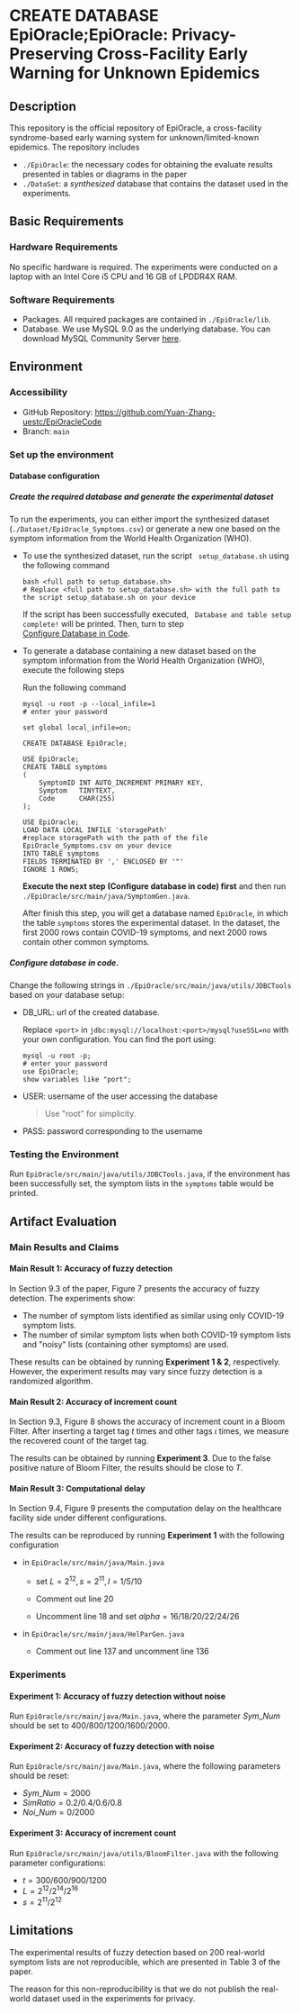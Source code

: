 # CREATE DATABASE EpiOracle;EpiOracle: Privacy-Preserving Cross-Facility Early Warning for Unknown Epidemics

## Description

This repository is the official repository of EpiOracle, a cross-facility syndrome-based early warning system for unknown/limited-known epidemics. The repository includes

- `./EpiOracle`: the necessary codes for obtaining the evaluate results presented in tables or diagrams in the paper
- `./DataSet`: a *synthesized* database that contains the dataset used in the experiments.

## Basic Requirements

### Hardware Requirements

No specific hardware is required. The experiments were conducted on a laptop with an Intel Core i5 CPU and 16 GB of LPDDR4X RAM.

### Software Requirements

- Packages. All required packages are contained in `./EpiOracle/lib`.
- Database. We use MySQL 9.0 as the underlying database.  You can download MySQL Community Server [here](https://dev.mysql.com/downloads/mysql/).

## Environment 

### Accessibility

- GitHub Repository: https://github.com/Yuan-Zhang-uestc/EpiOracleCode
- Branch: `main`

### Set up the environment

#### Database configuration

##### Create the required database and generate the experimental dataset

To run the experiments, you can either import the synthesized dataset (`./Dataset/EpiOracle_Symptoms.csv`) or generate a new one based on the symptom information from the World Health Organization (WHO).

- To use the synthesized dataset, run the script ` setup_database.sh` using the following command

  ```mysql
  bash <full path to setup_database.sh>
  # Replace <full path to setup_database.sh> with the full path to the script setup_database.sh on your device
  ```

  If the script has been successfully executed, ` Database and table setup complete!` will be printed. Then, turn to step <a href="#ConfigureDatabaseInCode">Configure Database in Code</a>.

- To generate a database containing a new dataset based on the symptom information from the World Health Organization (WHO), execute the following steps

  Run the following command

  ```mysql
  mysql -u root -p --local_infile=1
  # enter your password
  ```

  ```mysql
  set global local_infile=on;
  ```

  ```mysql
  CREATE DATABASE EpiOracle;
  ```

  ```mysql
  USE EpiOracle;
  CREATE TABLE symptoms
  (
      SymptomID INT AUTO_INCREMENT PRIMARY KEY,
      Symptom   TINYTEXT,
      Code      CHAR(255)
  );
  ```

  ```
  USE EpiOracle;
  LOAD DATA LOCAL INFILE 'storagePath' 
  #replace storagePath with the path of the file EpiOracle_Symptoms.csv on your device
  INTO TABLE symptoms
  FIELDS TERMINATED BY ',' ENCLOSED BY '"'
  IGNORE 1 ROWS;
  ```

  **Execute the next step (Configure database in code) first** and then run `./EpiOracle/src/main/java/SymptomGen.java`.

  After finish this step, you will get a database named `EpiOracle`, in which the table `symptoms` stores the experimental dataset. In the dataset, the first 2000 rows contain COVID-19 symptoms, and next 2000 rows contain other common symptoms.

##### <a name="ConfigureDatabaseInCode">Configure database in code.</a>

Change the following strings in `./EpiOracle/src/main/java/utils/JDBCTools` based on your database setup:

- DB_URL: url of the created database. 

  Replace `<port>` in  `jdbc:mysql://localhost:<port>/mysql?useSSL=no` with your own configuration. You can find the port using:

  ```mysql
  mysql -u root -p;
  # enter your password
  use EpiOracle;
  show variables like "port";
  ```

- USER: username of the user accessing the database

  > Use "root" for simplicity.

- PASS: password corresponding to the username

### Testing the Environment

Run `EpiOracle/src/main/java/utils/JDBCTools.java`, if the environment has been successfully set, the symptom lists in the `symptoms` table would be printed.

## Artifact Evaluation

### Main Results and Claims

#### Main Result 1: Accuracy of fuzzy detection

In Section 9.3 of the paper, Figure 7 presents the accuracy of fuzzy detection. The experiments show:

- The number of symptom lists identified as similar using only COVID-19 symptom lists.
- The number of similar symptom lists when both COVID-19 symptom lists and "noisy" lists (containing other symptoms) are used.

These results can be obtained by running **Experiment 1 & 2**, respectively. However, the experiment results may vary since fuzzy detection is a randomized algorithm.

#### Main Result 2: Accuracy of increment count

In Section 9.3, Figure 8 shows the accuracy of increment count in a Bloom Filter. After inserting a target tag $t$ times and other tags $\iota$ times, we measure the recovered count of the target tag. 

The results can be obtained by running **Experiment 3**. Due to the false positive nature of Bloom Filter, the results should be close to $T$.

#### Main Result 3: Computational delay 

In Section 9.4, Figure 9 presents the computation delay on the healthcare facility side under different configurations. 

The results can be reproduced by running **Experiment 1** with the following configuration

- in `EpiOracle/src/main/java/Main.java`

  - set $L = 2^{12}, s = 2^{11}, l = 1/5/10$

  - Comment out line 20

  - Uncomment line 18 and set $alpha = 16/18/20/22/24/26$

- in `EpiOracle/src/main/java/HelParGen.java`

  - Comment out line 137 and uncomment line 136

### Experiments 

#### Experiment 1: Accuracy of fuzzy detection without noise

Run `EpiOracle/src/main/java/Main.java`, where the parameter $Sym\_Num$ should be set to $400/800/1200/1600/2000$.

#### Experiment 2: Accuracy of fuzzy detection with noise

Run `EpiOracle/src/main/java/Main.java`, where the following parameters should be reset:

-  $Sym\_Num = 2000$
-  $SimRatio = 0.2/0.4/0.6/0.8$
-  $Noi\_Num = 0/2000$

#### Experiment 3: Accuracy of increment count 

Run `EpiOracle/src/main/java/utils/BloomFilter.java` with the following parameter configurations:

- $t = 300/600/900/1200$
- $L = 2^{12}/2^{14}/2^{16}$
- $s = 2^{11}/2^{12}$

## Limitations

The experimental results of fuzzy detection based on 200 real-world symptom lists are not reproducible, which are presented in Table 3 of the paper.

The reason for this non-reproducibility is that we do not publish the real-world dataset used in the experiments for privacy.

